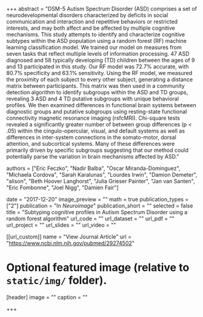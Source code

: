 +++
abstract = "DSM-5 Autism Spectrum Disorder (ASD) comprises a set of neurodevelopmental disorders characterized by deficits in social communication and interaction and repetitive behaviors or restricted interests, and may both affect and be affected by multiple cognitive mechanisms. This study attempts to identify and characterize cognitive subtypes within the ASD population using a random forest (RF) machine learning classification model. We trained our model on measures from seven tasks that reflect multiple levels of information processing. 47 ASD diagnosed and 58 typically developing (TD) children between the ages of 9 and 13 participated in this study. Our RF model was 72.7% accurate, with 80.7% specificity and 63.1% sensitivity. Using the RF model, we measured the proximity of each subject to every other subject, generating a distance matrix between participants. This matrix was then used in a community detection algorithm to identify subgroups within the ASD and TD groups, revealing 3 ASD and 4 TD putative subgroups with unique behavioral profiles. We then examined differences in functional brain systems between diagnostic groups and putative subgroups using resting-state functional connectivity magnetic resonance imaging (rsfcMRI). Chi-square tests revealed a significantly greater number of between group differences (p < .05) within the cingulo-opercular, visual, and default systems as well as differences in inter-system connections in the somato-motor, dorsal attention, and subcortical systems. Many of these differences were primarily driven by specific subgroups suggesting that our method could potentially parse the variation in brain mechanisms affected by ASD."

authors = ["Eric Feczko", "Nadir Balba", "Oscar Miranda-Dominguez", "Michaela Cordova", "Sarah Karalunas", "Lourdes Irwin", "Damion Demeter", "alison", "Beth Hoover Langhorst", "Julia Grieser Painter", "Jan van Santen", "Eric Fombonne", "Joel Nigg", "Damien Fair"]

date = "2017-12-20"
image_preview = ""
math = true
publication_types = ["2"]
publication = "In *Neuroimage*"
publication_short = ""
selected = false
title = "Subtyping cognitive profiles in Autism Spectrum Disorder using a random forest algorithm"
url_code = ""
url_dataset = ""
url_pdf = ""
url_project = ""
url_slides = ""
url_video = ""

[[url_custom]]
name = "View Journal Article"
url = "https://www.ncbi.nlm.nih.gov/pubmed/29274502"

# Optional featured image (relative to `static/img/` folder).
[header]
image = ""
caption = ""

+++
